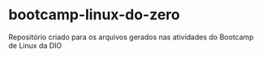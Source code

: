# bootcamp-linux-do-zero
Repositório criado para os arquivos gerados nas atividades do Bootcamp de Linux da DIO 
